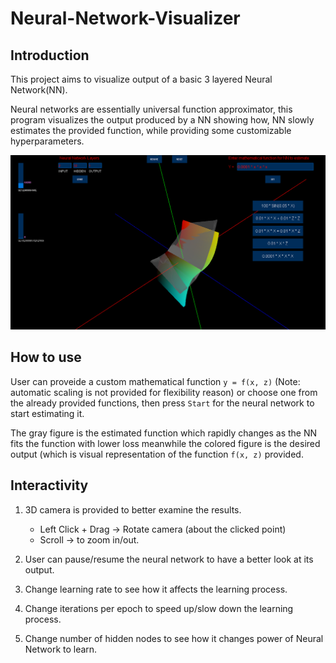 # Neural-Network-Visualizer

## Introduction
This project aims to visualize output of a basic 3 layered Neural Network(NN).

Neural networks are essentially universal function approximator, this program visualizes the output produced by a NN showing how, NN slowly estimates
the provided function, while providing some customizable hyperparameters.

![Pic](/demo.png)

## How to use
User can proveide a custom mathematical function `y = f(x, z)` (Note: automatic scaling is not provided for flexibility reason) or choose one from the
already provided functions, then press `Start` for the neural network to start estimating it.

The gray figure is the estimated function which rapidly changes as the NN fits the function with lower loss
meanwhile the colored figure is the desired output (which is visual representation of the function `f(x, z)` provided.

## Interactivity
1. 3D camera is provided to better examine the results. 

      * Left Click + Drag -> Rotate camera (about the clicked point)
      * Scroll -> to zoom in/out.
      
2. User can pause/resume the neural network to have a better look at its output.
3. Change learning rate to see how it affects the learning process.
4. Change iterations per epoch to speed up/slow down the learning process.
5. Change number of hidden nodes to see how it changes power of Neural Network to learn. 
